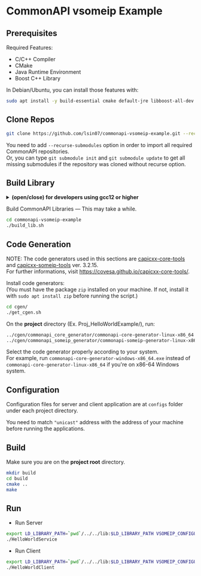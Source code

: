# CommonAPI vsomeip Example

## Prerequisites

Required Features:
- C/C++ Compiler
- CMake
- Java Runtime Environment
- Boost C++ Library

In Debian/Ubuntu, you can install those features with:  
~~~bash
sudo apt install -y build-essential cmake default-jre libboost-all-dev
~~~

## Clone Repos

~~~bash
git clone https://github.com/lsin07/commonapi-vsomeip-example.git --recurse-submodules
~~~

You need to add `--recurse-submodules` option in order to import all required CommonAPI repositories.  
Or, you can type `git submodule init` and `git submodule update` to get all missing submodules if the repository was cloned without recurse option.

## Build Library
<details>
<summary><b>(open/close) for developers using gcc12 or higher</b></summary>

If you are using gcc12 or above, you need to adjust some build configurations.

1. Add a line `#include <string>` to the header file `capicxx-core-runtime/include/CommonAPI/Types.hpp`.
2. Add a line `SET(CMAKE_CXX_FLAGS "${CMAKE_CXX_FLAGS} -Wno-error=stringop-overflow")` to the file `vsomeip/CMakeLists.txt` to supress overflow error.

Refer to the *<a href="https://github.com/COVESA/capicxx-core-runtime/issues/47">issue #47</a> of COVESA/capicxx-core-runtime* and *<a href="https://github.com/COVESA/vsomeip/issues/527">issue #527</a> of COVESA/vsomeip* for further informations.
</details>

Build CommonAPI Libraries ― This may take a while.
~~~bash
cd commonapi-vsomeip-example
./build_lib.sh
~~~

## Code Generation
NOTE: The code generators used in this sections are [capicxx-core-tools](https://github.com/COVESA/capicxx-core-tools/) 
and [capicxx-someip-tools](https://github.com/COVESA/capicxx-someip-tools) ver. 3.2.15.  
For further informations, visit https://covesa.github.io/capicxx-core-tools/.

Install code generators:  
(You must have the package `zip` installed on your machine. If not, install it with `sudo apt install zip` before running the script.)
~~~bash
cd cgen/
./get_cgen.sh
~~~

On the **project** directory (Ex. Proj_HelloWorldExample/), run:
```bash
../cgen/commonapi_core_generator/commonapi-core-generator-linux-x86_64 -sk ./fidl/HelloWorld.fidl
../cgen/commonapi_someip_generator/commonapi-someip-generator-linux-x86_64 ./fidl/HelloWorld.fdepl
```
Select the code generator properly according to your system.  
For example, run `commonapi-core-generator-windows-x86_64.exe` instead of `commonapi-core-generator-linux-x86_64` if you're on x86-64 Windows system.

## Configuration
Configuration files for server and client application are at `configs` folder under each project directory.

You need to match `"unicast"` address with the address of your machine before running the applications.

## Build
Make sure you are on the **project root** directory.
```bash
mkdir build
cd build
cmake ..
make
```

## Run

- Run Server
```bash
export LD_LIBRARY_PATH=`pwd`/../../lib:$LD_LIBRARY_PATH VSOMEIP_CONFIGURATION=../configs/config_service.json
./HelloWorldService
```

- Run Client
```bash
export LD_LIBRARY_PATH=`pwd`/../../lib:$LD_LIBRARY_PATH VSOMEIP_CONFIGURATION=../configs/config_client.json
./HelloWorldClient
